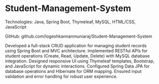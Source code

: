 # Student-Management-System
Technologies: Java, Spring Boot, Thymeleaf, MySQL, HTML/CSS, JavaScript 

GitHub: github.com/logeshkannanmuniaraj/Student-Management-System

Developed a full-stack CRUD application for managing student records using Spring Boot and MVC architecture.
Implemented RESTful APIs for student operations (Create, Read, Update, Delete) with MySQL database integration.
Designed responsive UI using Thymeleaf templates, Bootstrap, and JavaScript for dynamic interactions.
Configured Spring Data JPA for database operations and Hibernate for ORM mapping.
Ensured input validation and error handling for robust user experience.
